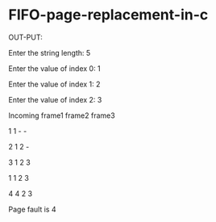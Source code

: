 # FIFO-page-replacement-in-c

OUT-PUT: 

Enter the string length: 5

Enter the value of index 0: 1

Enter the value of index 1: 2

Enter the value of index 2: 3

Incoming        frame1  frame2  frame3

1                 1       -       -

2               1       2       -

3               1       2       3

1               1       2       3

4               4       2       3

Page fault is  4

